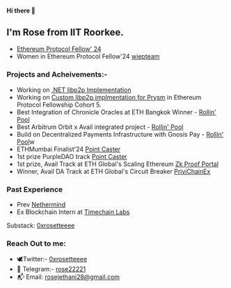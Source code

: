 

#### Hi there 👋

## I'm Rose from IIT Roorkee. 

- [Ethereum Protocol Fellow' 24](https://blog.ethereum.org/2024/05/13/epf-5-announcement)
- Women in Ethereum Protocol Fellow'24 [wiepteam](https://github.com/ethereum/eipw)

### Projects and Acheivements:-
- Working on [.NET libp2p Implementation](https://github.com/NethermindEth/dotnet-libp2p)
- Working on [Custom libp2p implmentation for Prysm](https://github.com/eth-protocol-fellows/cohort-five/blob/main/projects/Prysm_libP2P_Implementation.md) in Ethereum Protocol Fellowship Cohort 5.
- Best Integration of Chronicle Oracles at ETH Bangkok Winner - [Rollin' Pool](https://ethglobal.com/showcase/rollin-pool-z0m15)
- Best Arbitrum Orbit x Avail integrated project - [Rollin' Pool](https://ethglobal.com/showcase/rollin-pool-z0m15)
- Build on Decentralized Payments Infrastructure with Gnosis Pay - [Rollin' Pool](https://ethglobal.com/showcase/rollin-pool-z0m15)w
- ETHMumbai Finalist'24 [Point Caster](https://devfolio.co/projects/pointcaster-bafe)
- 1st prize PurpleDAO track [Point Caster](https://devfolio.co/projects/pointcaster-bafe)
- 1st prize, Avail Track at ETH Global's Scaling Ethereum [Zk Proof Portal](https://ethglobal.com/showcase/zkproof-portal-1jjg5)
- Winner, Avail DA Track at ETH Global's Circuit Breaker [PriviChainEx](https://ethglobal.com/showcase/privchainex-ohoh3)

### Past Experience
- Prev [Nethermind](https://www.nethermind.io/)
- Ex Blockchain Intern at [Timechain Labs](https://timechainlabs.io/)

Substack: [0xrosetteeee](https://0xrosetteeee.substack.com/0xrosetteeee) 

### Reach Out to me:
- 🕊️Twitter:- [0xrosetteeee](https://twitter.com/0xrosetteeee)
- 📩 Telegram:- [rose22221](https://t.me/rose22221)
- 📬 Email: [rosejethani28@gmail.com](rosejethani28@gmail.com)
